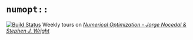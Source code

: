 # `numopt::`

[![Build Status](https://travis-ci.com/tniranjan/numopt.svg)](https://travis-ci.com/tniranjan/numopt)
Weekly tours on _[Numerical Optimization  - Jorge Nocedal & Stephen J. Wright](http://www.apmath.spbu.ru/cnsa/pdf/monograf/Numerical_Optimization2006.pdf)_

